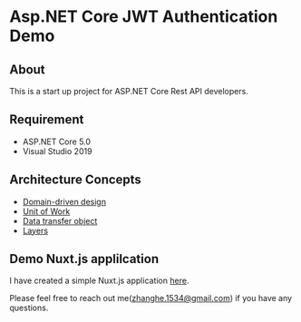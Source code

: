 # Asp.NET Core JWT Authentication Demo

## About

This is a start up project for ASP.NET Core Rest API developers.

## Requirement

- ASP.NET Core 5.0
- Visual Studio 2019

## Architecture Concepts

- [Domain-driven design](https://docs.microsoft.com/en-us/dotnet/architecture/microservices/microservice-ddd-cqrs-patterns/ddd-oriented-microservice)
- [Unit of Work](https://www.c-sharpcorner.com/UploadFile/b1df45/unit-of-work-in-repository-pattern)
- [Data transfer object](https://docs.microsoft.com/en-us/aspnet/web-api/overview/data/using-web-api-with-entity-framework/part-5)
- [Layers](https://docs.microsoft.com/en-us/dotnet/architecture/modern-web-apps-azure/common-web-application-architectures)

## Demo Nuxt.js applilcation
I have created a simple Nuxt.js application [here](https://github.com/zhang53/nuxt-auth-demo).

Please feel free to reach out me([zhanghe.1534@gmail.com](mailto:zhanghe.1534@gmail.com)) if you have any questions.
